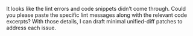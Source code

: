 It looks like the lint errors and code snippets didn’t come through. Could you please paste the specific lint messages along with the relevant code excerpts? With those details, I can draft minimal unified-diff patches to address each issue.
